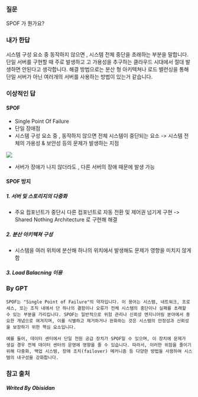 ### 질문

SPOF 가 뭔가요?
### 내가 한답

시스템 구성 요소 중 동작하지 않으면 , 시스템 전체 중단을 초래하는 부분을 말합니다.
단일 서버를 구현할 때 주로 발생하고 고 가용성을 추구하는 클라우드 시대에서 절대 발생하면 안된다고 생각합니다.
해결 방법으로는 분산 형 아키텍쳐나 로드 밸런싱을 통해 단일 서버가 아닌 여러개의 서버를 사용하는 방법이 있는거 같습니다.

### 이상적인 답

#### SPOF

- Single Point Of Failure
- 단일 장애점
- 시스템 구성 요소 중 , 동작하지 않으면 전체 시스템이 중단되는 요소
	-> 시스템 전체의 가용성 & 보안성 등의 문제가 발생하는 지점
	
![](https://i.imgur.com/zxeTjUp.png)

- 서버가 장애가 나지 않더라도 , 다른 서버의 장애 때문에 발생 가능

#### SPOF 방지
##### 1. 서버 및 스토리지의 다중화
- 주요 컴포넌트가 중단시 다른 컴포넌트로 자동 전환 및 제어권 넘기게 구현
	-> Shared Nothing Architecture 로 구현해 해결
##### 2. 분산 아키텍쳐 구성
- 시스템을 여러 위치에 분산해 하나의 위치에서 발생해도 문제가 영향을 미치지 않게 함
##### 3. Load Balacning 이용


###  By GPT

	SPOF는 "Single Point of Failure"의 약자입니다. 이 용어는 시스템, 네트워크, 프로세스, 또는 조직 내에서 단 하나의 결함이나 오류가 전체 시스템의 중단이나 실패를 초래할 수 있는 부분을 가리킵니다. SPOF는 일반적으로 위험 관리나 신뢰성 엔지니어링 분야에서 중요한 개념으로 여겨지며, 이를 식별하고 제거하거나 완화하는 것은 시스템의 안정성과 신뢰성을 보장하기 위한 핵심 요소입니다.
	
	예를 들어, 데이터 센터에서 단일 전원 공급 장치가 SPOF일 수 있으며, 이 장치에 문제가 생길 경우 전체 데이터 센터의 운영에 영향을 줄 수 있습니다. 따라서, 이러한 위험을 줄이기 위해 다중화, 백업 시스템, 장애 조치(failover) 메커니즘 등 다양한 방법을 사용하여 시스템의 내구성을 강화합니다.

### 참고 출처

##### Writed By Obisidan